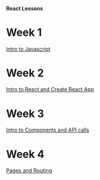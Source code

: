 #### React Lessons

# Week 1

[Intro to Javascript](https://github.com/cosmycx/js-basics-training)

# Week 2

[Intro to React and Create React App](https://github.com/leetoufong/react-boilerplate/tree/intro-to-react-and-create-react-app)

# Week 3

[Intro to Components and API calls](https://github.com/leetoufong/react-boilerplate/tree/components-api-calls)

# Week 4

[Pages and Routing](https://github.com/leetoufong/react-boilerplate/tree/pages-and-routing)
